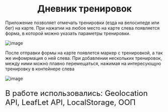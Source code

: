 <h1 style="text-align: center">Дневник тренировок</h1>
<p>Приложение позволяет отмечать тренировки (езда на велосипеде или бег) на карте. При нажатии на любое место на карте слева появляется форма, в которой можно указать параметры тренировки. </p>

![image](https://github.com/mesanyaa/WorkoutDiary/assets/115028083/f6f85d1c-78cc-46f0-9848-9fb8789eeb98)

<p>После отправки формы на карте появлется маркер с тренировкой, а так же инфомрмация о ней слева. При добавлении нескольких тренировок, между ними можно плавно перемещаться, нажимая на интересующую тренировку в контейнере слева</p>

![image](https://github.com/mesanyaa/WorkoutDiary/assets/115028083/d6636290-5e73-41a1-8d16-1eb75c7406d8)


<p style="font-size: 24px;">В работе использовались: Geolocation API, LeafLet API, LocalStorage, ООП</p>

